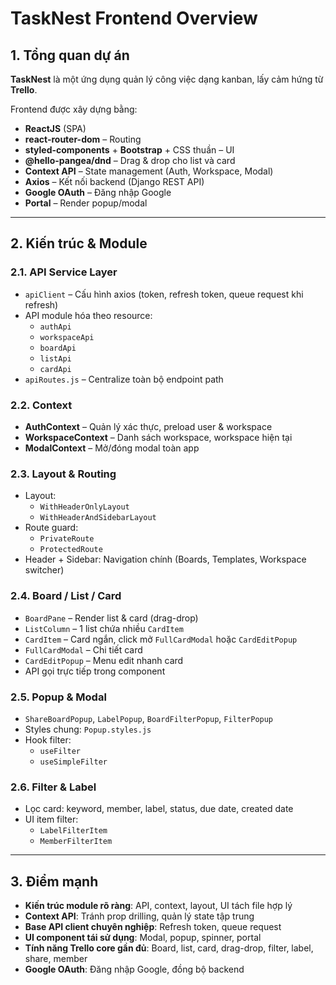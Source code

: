 # TaskNest Frontend Overview

## 1. Tổng quan dự án
**TaskNest** là một ứng dụng quản lý công việc dạng kanban, lấy cảm hứng từ **Trello**.

Frontend được xây dựng bằng:
- **ReactJS** (SPA)
- **react-router-dom** – Routing
- **styled-components** + **Bootstrap** + CSS thuần – UI
- **@hello-pangea/dnd** – Drag & drop cho list và card
- **Context API** – State management (Auth, Workspace, Modal)
- **Axios** – Kết nối backend (Django REST API)
- **Google OAuth** – Đăng nhập Google
- **Portal** – Render popup/modal

---

## 2. Kiến trúc & Module

### 2.1. API Service Layer
- `apiClient` – Cấu hình axios (token, refresh token, queue request khi refresh)
- API module hóa theo resource:
  - `authApi`
  - `workspaceApi`
  - `boardApi`
  - `listApi`
  - `cardApi`
- `apiRoutes.js` – Centralize toàn bộ endpoint path

### 2.2. Context
- **AuthContext** – Quản lý xác thực, preload user & workspace
- **WorkspaceContext** – Danh sách workspace, workspace hiện tại
- **ModalContext** – Mở/đóng modal toàn app

### 2.3. Layout & Routing
- Layout:
  - `WithHeaderOnlyLayout`
  - `WithHeaderAndSidebarLayout`
- Route guard:
  - `PrivateRoute`
  - `ProtectedRoute`
- Header + Sidebar: Navigation chính (Boards, Templates, Workspace switcher)

### 2.4. Board / List / Card
- `BoardPane` – Render list & card (drag-drop)
- `ListColumn` – 1 list chứa nhiều `CardItem`
- `CardItem` – Card ngắn, click mở `FullCardModal` hoặc `CardEditPopup`
- `FullCardModal` – Chi tiết card
- `CardEditPopup` – Menu edit nhanh card
- API gọi trực tiếp trong component

### 2.5. Popup & Modal
- `ShareBoardPopup`, `LabelPopup`, `BoardFilterPopup`, `FilterPopup`
- Styles chung: `Popup.styles.js`
- Hook filter:
  - `useFilter`
  - `useSimpleFilter`

### 2.6. Filter & Label
- Lọc card: keyword, member, label, status, due date, created date
- UI item filter:
  - `LabelFilterItem`
  - `MemberFilterItem`

---

## 3. Điểm mạnh
- **Kiến trúc module rõ ràng**: API, context, layout, UI tách file hợp lý
- **Context API**: Tránh prop drilling, quản lý state tập trung
- **Base API client chuyên nghiệp**: Refresh token, queue request
- **UI component tái sử dụng**: Modal, popup, spinner, portal
- **Tính năng Trello core gần đủ**: Board, list, card, drag-drop, filter, label, share, member
- **Google OAuth**: Đăng nhập Google, đồng bộ backend
